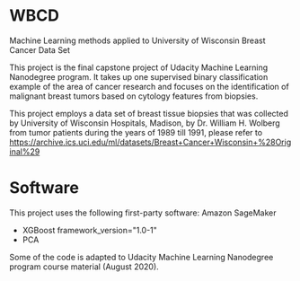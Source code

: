 # WBCD
Machine Learning methods applied to University of Wisconsin Breast Cancer Data Set

This project is the final capstone project of Udacity Machine Learning Nanodegree program.
It takes up one supervised binary classification example of the area of cancer research and focuses on the identification of malignant breast tumors based on cytology features from biopsies. 

This project employs a data set of breast tissue biopsies that was collected  by University of Wisconsin Hospitals, Madison, by Dr. William H. Wolberg from tumor patients during the years of 1989 till 1991, please refer to https://archive.ics.uci.edu/ml/datasets/Breast+Cancer+Wisconsin+%28Original%29 


# Software
This project uses the following first-party software: 
Amazon SageMaker 
- XGBoost framework_version="1.0-1"
- PCA 

Some of the code is adapted to Udacity Machine Learning Nanodegree program course material (August 2020).

